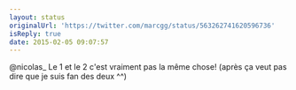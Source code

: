 ```yaml
---
layout: status
originalUrl: 'https://twitter.com/marcgg/status/563262741620596736'
isReply: true
date: 2015-02-05 09:07:57
---
```


@nicolas_ Le 1 et le 2 c'est vraiment pas la même chose! (après ça veut pas dire que je suis fan des deux ^^)
